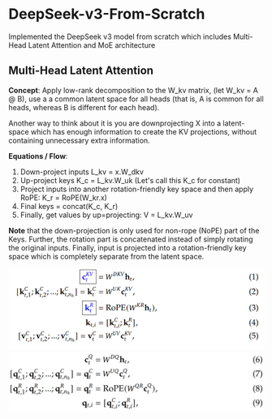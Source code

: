 # DeepSeek-v3-From-Scratch
Implemented the DeepSeek v3 model from scratch which includes Multi-Head Latent Attention and MoE architecture


## Multi-Head Latent Attention
**Concept**: Apply low-rank decomposition to the W_kv matrix, (let W_kv = A @ B), use a 
a common latent space for all heads (that is, A is common for all heads, whereas B is 
different for each head). 

Another way to think about it is you are downprojecting X into a latent-space which has
enough information to create the KV projections, without containing unnecessary extra information.


**Equations / Flow**:
1. Down-project inputs L_kv = x.W_dkv
2. Up-project keys K_c = L_kv.W_uk (Let's call this K_c for constant)
3. Project inputs into another rotation-friendly key space and then apply RoPE: K_r = RoPE(W_kr.x)
4. Final keys = concat(K_c, K_r)
5. Finally, get values by up=projecting: V = L_kv.W_uv

**Note** that the down-projection is only used for non-rope (NoPE) part of the Keys. Further, 
the rotation part is concatenated instead of simply rotating the original inputs. Finally,
input is projected into a rotation-friendly key space which is completely separate from
the latent space.

![img.png](assets/kv_computation.png)
![img.png](assets/q_computation.png)